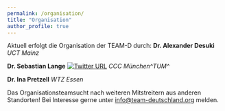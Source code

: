 ```yaml
---
permalink: /organisation/
title: "Organisation"
author_profile: true
---
```


Aktuell erfolgt die Organisation der TEAM-D durch:
**Dr. Alexander Desuki** [<i class="fas fa-link" aria-hidden="true"></i>](https://www.unimedizin-mainz.de/3-med/startseite/mitarbeiter/aerztliche-mitarbeiter.html#c193692) 
_UCT Mainz_

**Dr. Sebastian Lange** [<i class="fas fa-link" aria-hidden="true"></i>](https://www.med2.mri.tum.de/de/team/cv/lange.php) [![Twitter URL](https://img.shields.io/twitter/follow/seblange?style=social)](https://twitter.com/SebLange)
_CCC München^TUM^_

**Dr. Ina Pretzell** [<i class="fas fa-link" aria-hidden="true"></i>](https://wtz-essen.de/index.php?id=232) 
_WTZ Essen_

Das Organisationsteamsucht nach weiteren Mitstreitern aus anderen Standorten! Bei Interesse gerne unter info@team-deutschland.org melden.
